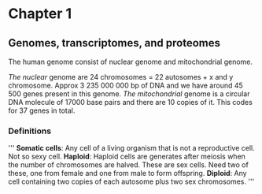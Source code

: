 # Chapter 1
## Genomes, transcriptomes, and proteomes

The human genome consist of nuclear genome and mitochondrial genome.

*The nuclear* genome are 24 chromosomes = 22 autosomes + x and y chromosome. Approx 3 235 000 000 bp of DNA and we have around 45 500 genes present in this genome.
*The mitochondrial* genome is a circular DNA molecule of 17000 base pairs and there are 10 copies of it. This codes for 37 genes in total.


### **Definitions**
'''
**Somatic cells**: Any cell of a living organism that is not a reproductive cell. Not so sexy cell.
**Haploid**: Haploid cells are generates after meiosis when the number of chromosomes are halved. These are sex cells. Need two of these, one from female and one from male to form offspring.
**Diploid**: Any cell containing two copies of each autosome plus two sex chromosomes.
'''
